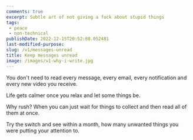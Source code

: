 ```yaml
---
comments: true
excerpt: Subtle art of not giving a fuck about stupid things
tags:
 - peace
 - non-technical
publishDate: 2022-12-15T20:52:08.052481
last-modified-purpose:
slug: /v1/messages-unread
title: Keep messages unread
image: /images/v1-why-i-write.jpg
---
```


You don't need to read every message, every email, every notification and every new video you receive.

Life gets calmer once you relax and let some things be.

Why rush? When you can just wait for things to collect and then read all of them at once.

Try the switch and see within a month, how many unwanted things you were putting your attention to.